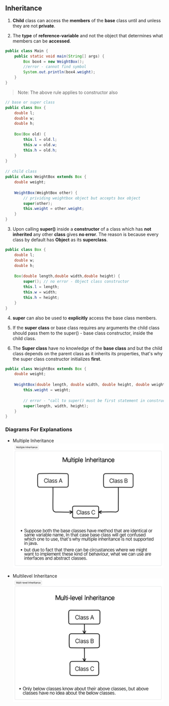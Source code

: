 ## Inheritance

1. **Child** class can access the **members** of the **base** class until and unless they are not **private**.

2. The **type** of **reference-variable** and not the object that determines what members can be **accessed**.

```java
public class Main {
    public static void main(String[] args) {
        Box box4 = new WeightBox();
        //error - cannot find symbol
        System.out.println(box4.weight);
    }
}
```

> Note: The above rule applies to constructor also

```java
// base or super class
public class Box {
    double l;
    double w;
    double h;

    Box(Box old) {
        this.l = old.l;
        this.w = old.w;
        this.h = old.h;
    }
}

// child class
public class WeightBox extends Box {
    double weight;

    WeightBox(WeightBox other) {
        // prividing weightbox object but accepts box object
        super(other);
        this.weight = other.weight;
    }
}
```

3. Upon calling **super()** inside a **constructor** of a class which has **not inherited** any other **class** gives **no error**. The reason is because every class by default has **Object** as its **superclass**.

```java
public class Box {
    double l;
    double w;
    double h;

    Box(double length,double width,double height) {
        super(); // no error - Object class constructor
        this.l = length;
        this.w = width;
        this.h = height;
    }
}
```

4. **super** can also be used to **explicitly** access the base class members.

5. If the **super class** or base class requires any arguments the child class should pass them to the super() - base class constructor, inside the child class.

6. The **Super class** have no knowledge of the **base class** and but the child class depends on the parent class as it inherits its properties, that's why the super class constructor initializes **first**.

```java
public class WeightBox extends Box {
    double weight;

    WeightBox(double length, double width, double height, double weight) {
        this.weight = weight;

        // error - "call to super() must be first statement in constructor body"
        super(length, width, height);
    }
}
```

### Diagrams For Explanations

- Multiple Inheritance
  ![Multiple Inheritance](./images/multiple-inheritance.png)

- Multilevel Inheritance
  ![Multi-level Inheritance](./images/multi-level-inheritance.png)
